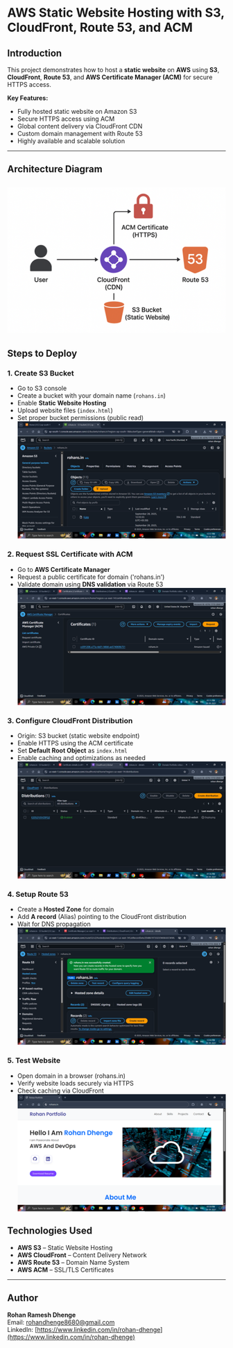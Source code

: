 # AWS Static Website Hosting with S3, CloudFront, Route 53, and ACM

## Introduction
This project demonstrates how to host a **static website** on **AWS** using **S3**, **CloudFront**, **Route 53**, and **AWS Certificate Manager (ACM)** for secure HTTPS access.  

**Key Features:**
- Fully hosted static website on Amazon S3
- Secure HTTPS access using ACM
- Global content delivery via CloudFront CDN
- Custom domain management with Route 53
- Highly available and scalable solution

---

## Architecture Diagram
![](./img/Architecture%20overview.png)
---

## Steps to Deploy

### 1. Create S3 Bucket
- Go to S3 console
- Create a bucket with your domain name (`rohans.in`)
- Enable **Static Website Hosting**
- Upload website files (`index.html`)
- Set proper bucket permissions (public read)
![](./img/s3.png)

### 2. Request SSL Certificate with ACM
- Go to **AWS Certificate Manager**
- Request a public certificate for domain ('rohans.in')
- Validate domain using **DNS validation** via Route 53
![](./img/ACM%20certificate.png)

### 3. Configure CloudFront Distribution
- Origin: S3 bucket (static website endpoint)
- Enable HTTPS using the ACM certificate
- Set **Default Root Object** as `index.html`
- Enable caching and optimizations as needed
![](./img/cloudfront.png)

### 4. Setup Route 53
- Create a **Hosted Zone** for domain
- Add **A record** (Alias) pointing to the CloudFront distribution
- Wait for DNS propagation
![](./img/Route53%20(2).png)
### 5. Test Website
- Open domain in a browser (rohans.in)
- Verify website loads securely via HTTPS
- Check caching via CloudFront
![](./img/porfolio.png)

## Technologies Used
- **AWS S3** – Static Website Hosting  
- **AWS CloudFront** – Content Delivery Network  
- **AWS Route 53** – Domain Name System  
- **AWS ACM** – SSL/TLS Certificates  

---

## Author
**Rohan Ramesh Dhenge**  
Email: rohandhenge8680@gmail.com  
LinkedIn: [https://www.linkedin.com/in/rohan-dhenge](https://www.linkedin.com/in/rohan-dhenge)











